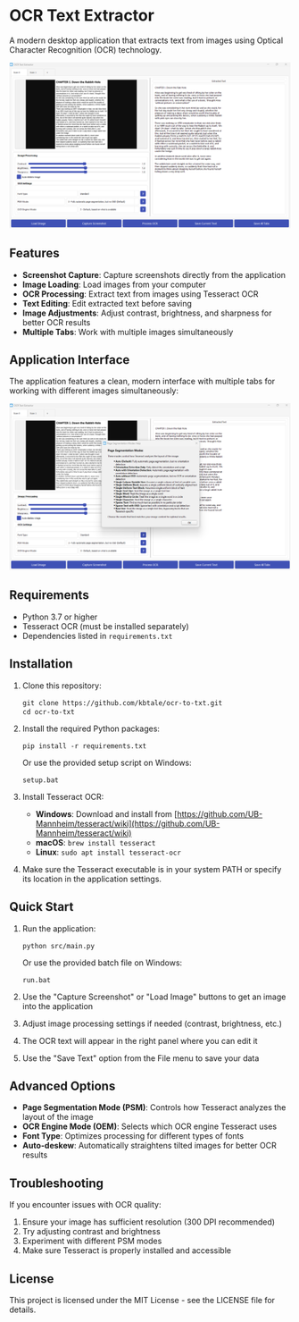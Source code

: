 # OCR Text Extractor

A modern desktop application that extracts text from images using Optical Character Recognition (OCR) technology.

![OCR Text Extractor Interface](src/media/Interface.png)

## Features

- **Screenshot Capture**: Capture screenshots directly from the application
- **Image Loading**: Load images from your computer
- **OCR Processing**: Extract text from images using Tesseract OCR
- **Text Editing**: Edit extracted text before saving
- **Image Adjustments**: Adjust contrast, brightness, and sharpness for better OCR results
- **Multiple Tabs**: Work with multiple images simultaneously

## Application Interface

The application features a clean, modern interface with multiple tabs for working with different images simultaneously:

![OCR Text Extractor Interface 2](src/media/interface2.png)

## Requirements

- Python 3.7 or higher
- Tesseract OCR (must be installed separately)
- Dependencies listed in `requirements.txt`

## Installation

1. Clone this repository:
   ```
   git clone https://github.com/kbtale/ocr-to-txt.git
   cd ocr-to-txt
   ```

2. Install the required Python packages:
   ```
   pip install -r requirements.txt
   ```
   
   Or use the provided setup script on Windows:
   ```
   setup.bat
   ```

3. Install Tesseract OCR:
   - **Windows**: Download and install from [https://github.com/UB-Mannheim/tesseract/wiki](https://github.com/UB-Mannheim/tesseract/wiki)
   - **macOS**: `brew install tesseract`
   - **Linux**: `sudo apt install tesseract-ocr`

4. Make sure the Tesseract executable is in your system PATH or specify its location in the application settings.

## Quick Start

1. Run the application:
   ```
   python src/main.py
   ```
   
   Or use the provided batch file on Windows:
   ```
   run.bat
   ```

2. Use the "Capture Screenshot" or "Load Image" buttons to get an image into the application

3. Adjust image processing settings if needed (contrast, brightness, etc.)

4. The OCR text will appear in the right panel where you can edit it

5. Use the "Save Text" option from the File menu to save your data

## Advanced Options

- **Page Segmentation Mode (PSM)**: Controls how Tesseract analyzes the layout of the image
- **OCR Engine Mode (OEM)**: Selects which OCR engine Tesseract uses
- **Font Type**: Optimizes processing for different types of fonts
- **Auto-deskew**: Automatically straightens tilted images for better OCR results

## Troubleshooting

If you encounter issues with OCR quality:

1. Ensure your image has sufficient resolution (300 DPI recommended)
2. Try adjusting contrast and brightness
3. Experiment with different PSM modes
4. Make sure Tesseract is properly installed and accessible

## License

This project is licensed under the MIT License - see the LICENSE file for details.
